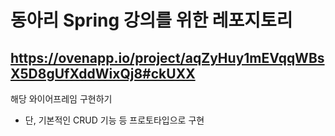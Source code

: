 # 동아리 Spring 강의를 위한 레포지토리

## https://ovenapp.io/project/aqZyHuy1mEVqqWBsX5D8gUfXddWixQj8#ckUXX

해당 와이어프레임 구현하기

- 단, 기본적인 CRUD 기능 등 프로토타입으로 구현
